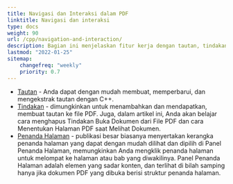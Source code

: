 ```yaml
---
title: Navigasi dan Interaksi dalam PDF 
linktitle: Navigasi dan interaksi
type: docs
weight: 90
url: /cpp/navigation-and-interaction/
description: Bagian ini menjelaskan fitur kerja dengan tautan, tindakan, dan penanda halaman.
lastmod: "2022-01-25"
sitemap:
    changefreq: "weekly"
    priority: 0.7
---
```


- [Tautan](/pdf/cpp/links/) - Anda dapat dengan mudah membuat, memperbarui, dan mengekstrak tautan dengan C++.
- [Tindakan](/pdf/cpp/actions/) - dimungkinkan untuk menambahkan dan mendapatkan, membuat tautan ke file PDF. Juga, dalam artikel ini, Anda akan belajar cara menghapus Tindakan Buka Dokumen dari File PDF dan cara Menentukan Halaman PDF saat Melihat Dokumen.
- [Penanda Halaman](/pdf/cpp/bookmarks/) - publikasi besar biasanya menyertakan kerangka penanda halaman yang dapat dengan mudah dilihat dan dipilih di Panel Penanda Halaman, memungkinkan Anda mengklik penanda halaman untuk melompat ke halaman atau bab yang diwakilinya. Panel Penanda Halaman adalah elemen yang sadar konten, dan terlihat di bilah samping hanya jika dokumen PDF yang dibuka berisi struktur penanda halaman.